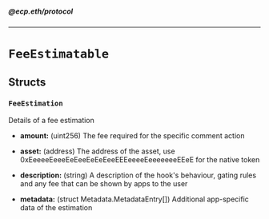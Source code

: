 ##### @ecp.eth/protocol

----

# `FeeEstimatable`





## Structs

### `FeeEstimation`

Details of a fee estimation





- **amount:** (uint256) The fee required for the specific comment action



- **asset:** (address) The address of the asset, use 0xEeeeeEeeeEeEeeEeEeEeeEEEeeeeEeeeeeeeEEeE for the native token



- **description:** (string) A description of the hook's behaviour, gating rules and any fee that can be shown by apps to the user



- **metadata:** (struct Metadata.MetadataEntry[]) Additional app-specific data of the estimation










